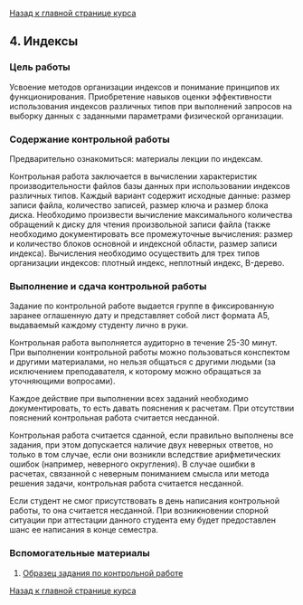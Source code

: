 [Назад к главной странице курса](https://github.com/db-course/syllabus)

## 4. Индексы

### Цель работы

Усвоение методов организации индексов и понимание принципов их функционирования. Приобретение навыков оценки эффективности использования индексов различных типов при выполнений запросов на выборку данных с заданными параметрами физической организации. 

### Содержание контрольной работы

Предварительно ознакомиться: материалы лекции по индексам.

Контрольная работа заключается в вычислении характеристик производительности файлов базы данных при использовании индексов различных типов. Каждый вариант содержит исходные данные: размер записи файла, количество записей, размер ключа и размер блока диска. Необходимо произвести вычисление максимального количества обращений к диску для чтения произвольной записи файла (также необходимо документировать все промежуточные вычисления: размер и количество блоков основной и индексной области, размер записи индекса). Вычисления необходимо осуществить для трех типов организации индексов: плотный индекс, неплотный индекс, B-дерево.

### Выполнение и сдача контрольной работы

Задание по контрольной работе выдается группе в фиксированную заранее оглашенную дату и представляет собой лист формата А5, выдаваемый каждому студенту лично в руки. 

Контрольная работа выполняется аудиторно в течение 25-30 минут. При выполнении контрольной работы можно пользоваться конспектом и другими материалами, но нельзя общаться с другими людьми (за исключением преподавателя, к которому можно обращаться за уточняющими вопросами).

Каждое действие при выполнении всех заданий необходимо документировать, то есть давать пояснения к расчетам. При отсутствии пояснений контрольная работа считается несданной.

Контрольная работа считается сданной, если правильно выполнены все задания, при этом допускается наличие двух неверных ответов, но только в том случае, если они возникли вследствие арифметических ошибок (например, неверного округления). В случае ошибки в расчетах, связанной с неверным пониманием смысла или метода решения задачи, контрольная работа считается несданной.

Если студент не смог присутствовать в день написания контрольной работы, то она считается несданной. При возникновении спорной ситуации при аттестации данного студента ему будет предоставлен шанс ее написания в конце семестра.

### Вспомогательные материалы

1. [Образец задания по контрольной работе](https://www.dropbox.com/s/ozvtd6r2dzibqpr/kr4example.pdf?dl=0)

[Назад к главной странице курса](https://github.com/db-course/syllabus)

